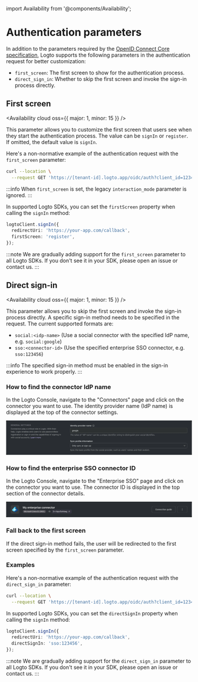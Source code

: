 import Availability from '@components/Availability';

# Authentication parameters

In addition to the parameters required by the [OpenID Connect Core specification](https://openid.net/specs/openid-connect-core-1_0.html#AuthRequest), Logto supports the following parameters in the authentication request for better customization:

- `first_screen`: The first screen to show for the authentication process.
- `direct_sign_in`: Whether to skip the first screen and invoke the sign-in process directly.

## First screen

<Availability cloud oss={{ major: 1, minor: 15 }} />

This parameter allows you to customize the first screen that users see when they start the authentication process. The value can be `signIn` or `register`. If omitted, the default value is `signIn`.

Here's a non-normative example of the authentication request with the `first_screen` parameter:

```bash
curl --location \
  --request GET 'https://[tenant-id].logto.app/oidc/auth?client_id=1234567890&...&first_screen=register'
```

:::info
When `first_screen` is set, the legacy `interaction_mode` parameter is ignored.
:::

In supported Logto SDKs, you can set the `firstScreen` property when calling the `signIn` method:

```ts title="JavaScript"
logtoClient.signIn({
  redirectUri: 'https://your-app.com/callback',
  firstScreen: 'register',
});
```

:::note
We are gradually adding support for the `first_screen` parameter to all Logto SDKs. If you don't see it in your SDK, please open an issue or contact us.
:::

## Direct sign-in

<Availability cloud oss={{ major: 1, minor: 15 }} />

This parameter allows you to skip the first screen and invoke the sign-in process directly. A specific sign-in method needs to be specified in the request. The current supported formats are:

- `social:<idp-name>` (Use a social connector with the specified IdP name, e.g. `social:google`)
- `sso:<connector-id>` (Use the specified enterprise SSO connector, e.g. `sso:123456`)

:::info
The specified sign-in method must be enabled in the sign-in experience to work properly.
:::

### How to find the connector IdP name

In the Logto Console, navigate to the "Connectors" page and click on the connector you want to use. The identity provider name (IdP name) is displayed at the top of the connector settings.

![Connector IdP name](./assets/idp-name.webp)

### How to find the enterprise SSO connector ID

In the Logto Console, navigate to the "Enterprise SSO" page and click on the connector you want to use. The connector ID is displayed in the top section of the connector details.

![Enterprise SSO connector ID](./assets/enterprise-sso.webp)

### Fall back to the first screen

If the direct sign-in method fails, the user will be redirected to the first screen specified by the `first_screen` parameter.

### Examples

Here's a non-normative example of the authentication request with the `direct_sign_in` parameter:

```bash
curl --location \
  --request GET 'https://[tenant-id].logto.app/oidc/auth?client_id=1234567890&...&direct_sign_in=sso:123456'
```

In supported Logto SDKs, you can set the `directSignIn` property when calling the `signIn` method:

```ts title="JavaScript"
logtoClient.signIn({
  redirectUri: 'https://your-app.com/callback',
  directSignIn: 'sso:123456',
});
```

:::note
We are gradually adding support for the `direct_sign_in` parameter to all Logto SDKs. If you don't see it in your SDK, please open an issue or contact us.
:::
